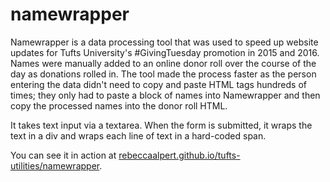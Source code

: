 # namewrapper

Namewrapper is a data processing tool that was used to speed up website updates for Tufts University's #GivingTuesday promotion in 2015 and 2016. Names were manually added to an online donor roll over the course of the day as donations rolled in. The tool made the process faster as the person entering the data didn't need to copy and paste HTML tags hundreds of times; they only had to paste a block of names into Namewrapper and then copy the processed names into the donor roll HTML.

It takes text input via a textarea. When the form is submitted, it wraps the text in a div and wraps each line of text in a hard-coded span.

You can see it in action at [rebeccaalpert.github.io/tufts-utilities/namewrapper](http://rebeccaalpert.github.io/tufts-utilities/namewrapper/).
